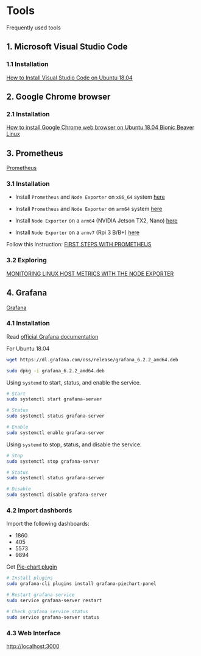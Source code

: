 # Tools

Frequently used tools

## 1. Microsoft Visual Studio Code

### 1.1 Installation

[How to Install Visual Studio Code on Ubuntu 18.04](https://linuxize.com/post/how-to-install-visual-studio-code-on-ubuntu-18-04)

## 2. Google Chrome browser

### 2.1 Installation

[How to install Google Chrome web browser on Ubuntu 18.04 Bionic Beaver Linux](https://linuxconfig.org/how-to-install-google-chrome-web-browser-on-ubuntu-18-04-bionic-beaver-linux)

## 3. Prometheus

[Prometheus](https://prometheus.io/)

### 3.1 Installation

* Install `Prometheus` and `Node Exporter` on `x86_64` system [here](prom-systemd-setup.md)
* Install `Prometheus` and `Node Exporter` on `arm64` system [here](prom-systemd-setup-arm64.md)

* Install `Node Exporter` on a `arm64` (NVIDIA Jetson TX2, Nano) [here](setup-prometheus-node-exporter-arm64.md)
* Install `Node Exporter` on a `armv7` (Rpi 3 B/B+) [here](setup-prometheus-node-exporter-armv7.md)

Follow this instruction:
[FIRST STEPS WITH PROMETHEUS](https://prometheus.io/docs/introduction/first_steps/)

### 3.2 Exploring

[MONITORING LINUX HOST METRICS WITH THE NODE EXPORTER](https://prometheus.io/docs/guides/node-exporter/)

## 4. Grafana

[Grafana](https://grafana.com/)

### 4.1 Installation

Read [official Grafana documentation](https://grafana.com/grafana/download)

For Ubuntu 18.04

```sh
wget https://dl.grafana.com/oss/release/grafana_6.2.2_amd64.deb

sudo dpkg -i grafana_6.2.2_amd64.deb
```

Using `systemd` to start, status, and enable the service.

```sh
# Start
sudo systemctl start grafana-server

# Status
sudo systemctl status grafana-server

# Enable
sudo systemctl enable grafana-server
```

Using `systemd` to stop, status, and disable the service.

```sh
# Stop
sudo systemctl stop grafana-server

# Status
sudo systemctl status grafana-server

# Disable
sudo systemctl disable grafana-server
```

### 4.2 Import dashbords

Import the following dashboards:

* 1860
* 405
* 5573
* 9894

Get [Pie-chart plugin](https://grafana.com/plugins/grafana-piechart-panel/installation)

```sh
# Install plugins
sudo grafana-cli plugins install grafana-piechart-panel

# Restart grafana service
sudo service grafana-server restart

# Check grafana service status
sudo service grafana-server status
```

### 4.3 Web Interface

[http://localhost:3000](http://localhost:3000)
